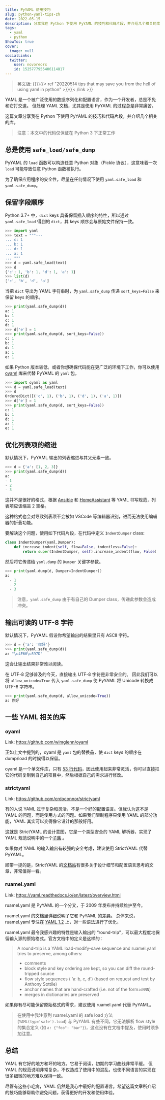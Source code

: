 ```yaml
---
title: PyYAML 使用技巧
slug: python-yaml-tips-zh
date: 2022-05-15
description: 分享我在 Python 下使用 PyYAML 的技巧和代码片段，并介绍几个相关的库。
tags:
  - yaml
  - python
ShowToc: true
cover:
  image: null
socialLinks:
  twitter:
    user: novoreorx
    id: 1525777955406114817
---
```


> 英文版: {{<link title="Tips that may save you from the hell of PyYAML" >}}{{< ref "20220514 tips that may save you from the hell of using yaml in python" >}}{{< /link >}}

YAML 是一个被广泛使用的数据序列化和配置语言，作为一个开发者，总是不免和它打交道。
但处理 YAML 文档，尤其是使用 PyYAML 的过程总是非常痛苦。

这篇文章分享我在 Python 下使用 PyYAML 的技巧和代码片段，并介绍几个相关的库。

> 注意：本文中的代码仅保证在 Python 3 下正常工作


## 总是使用 `safe_load/safe_dump`

PyYAML 的 `load` 函数可以构造任意 Python 对象（Pickle 协议），这意味着一次 `load` 可能导致任意 Python 函数被执行。

为了确保应用程序的安全性，尽量在任何情况下使用 `yaml.safe_load` 和 `yaml.safe_dump`。

## 保留字段顺序

Python 3.7+ 中，`dict` keys 具备保留插入顺序的特性，所以通过 `yaml.safe_load` 得到的 `dict`，其 keys 顺序会与原始文件保持一致。

```python
>>> import yaml
>>> text = """---
... c: 1
... b: 1
... d: 1
... a: 1
... """
>>> d = yaml.safe_load(text)
>>> d
{'c': 1, 'b': 1, 'd': 1, 'a': 1}
>>> list(d)
['c', 'b', 'd', 'a']
```

当把 `dict` 导出为 YAML 字符串时，为 `yaml.safe_dump` 传递 `sort_keys=False` 来保留 keys 的顺序。

```python
>>> print(yaml.safe_dump(d))
a: 1
b: 1
c: 1
d: 1
>>> d['e'] = 1
>>> print(yaml.safe_dump(d, sort_keys=False))
c: 1
b: 1
d: 1
a: 1
e: 1
```

如果 Python 版本较低，或者你想确保代码能在更广泛的环境下工作，你可以使用 [oyaml](https://github.com/wimglenn/oyaml) 库来代替 PyYAML 的 `yaml` 包。

```python
>>> import oyaml as yaml
>>> d = yaml.safe_load(text)
>>> d
OrderedDict([('c', 1), ('b', 1), ('d', 1), ('a', 1)])
>>> d['e'] = 1
>>> print(yaml.safe_dump(d, sort_keys=False))
c: 1
b: 1
d: 1
a: 1
e: 1
```

## 优化列表项的缩进

默认情况下，PyYAML 输出的列表缩进与其父元素一致。

```python
>>> d = {'a': [1, 2, 3]}
>>> print(yaml.safe_dump(d))
a:
- 1
- 2
- 3
```

这并不是很好的格式，根据
[Ansible](https://docs.ansible.com/ansible/latest/reference_appendices/YAMLSyntax.html)
和 [HomeAssistant](https://developers.home-assistant.io/docs/documenting/yaml-style-guide/#block-style-sequences)
等 YAML 书写规范，列表项应该缩进 2 空格。

这种格式也会对导致列表项不会被如 VSCode 等编辑器识别，进而无法使用编辑器的折叠功能。

要解决这个问题，使用如下代码片段，在代码中定义 `IndentDumper` class:

```python
class IndentDumper(yaml.Dumper):
    def increase_indent(self, flow=False, indentless=False):
        return super(IndentDumper, self).increase_indent(flow, False)
```

然后将它传递给 `yaml.dump` 的 `Dumper` 关键字参数。

```python
>>> print(yaml.dump(d, Dumper=IndentDumper))
a:
  - 1
  - 2
  - 3
```

> 注意，`yaml.safe_dump` 由于有自己的 Dumper class，传递此参数会造成冲突。

## 输出可读的 UTF-8 字符

默认情况下，PyYAML 假设你希望输出的结果里只有 ASCII 字符。

```python
>>> d = {'a': '你好'}
>>> print(yaml.safe_dump(d))
a: "\u4F60\u597D"
```

这会让输出结果非常难以阅读。

在 UTF-8 足够普及的今天，直接输出 UTF-8 字符是非常安全的。
因此我们可以将 `allow_unicode=True` 传入 `yaml.safe_dump` 使 PyYAML 将 Unicode 转换成 UTF-8 字符串。

```python
>>> print(yaml.safe_dump(d, allow_unicode=True))
a: 你好
```

## 一些 YAML 相关的库

### oyaml

Link: https://github.com/wimglenn/oyaml

正如上文中提到的，oyaml 是 `yaml` 包的替换品，使 `dict` keys 的顺序在 dump/load 的时候得以保留。

oyaml 是一个单文件库，只有 [53 行代码](https://github.com/wimglenn/oyaml/blob/d0195070d26bd982f1e4e604bded5510dd035cd7/oyaml.py)，因此使用起来非常灵活，你可以直接把它的代码复制到自己的项目中，然后根据自己的需求进行修改。

### strictyaml

Link: https://github.com/crdoconnor/strictyaml

有的人说 YAML 过于复杂和灵活，不是一个好的配置语言。但我认为这不是 YAML 的问题，而是使用方式的问题。如果我们限制程序只使用 YAML 的部分功能，YAML 其实可以变得像它设计的那般好用。

这就是 StrictYAML 的设计意图，它是一个类型安全的 YAML 解析器，实现了 YAML 规范说明中的一个[子集](https:c//hitchdev.com/strictyaml/features-removed) 。

如果你对 YAML 的输入输出有较强的安全考虑，建议使用 StrictYAML 代替 PyYAML。

顺带一提的是，StrictYAML 的[文档站](https://hitchdev.com/strictyaml/)有很多关于设计细节和配置语言思考的文章，非常值得一看。

### ruamel.yaml

Link: https://yaml.readthedocs.io/en/latest/overview.html

ruamel.yaml 是 PyYAML 的一个分叉，于 2009 年发布并持续维护至今。

ruamel.yaml 的文档里详细说明了它和 PyYAML 的[差异](https://yaml.readthedocs.io/en/latest/pyyaml.html#yaml-1-2-support)。
总体来说，ruamel.yaml 专注在 [YAML 1.2](https://yaml.org/spec/1.2.2/)  上，对一些语法进行了优化。

ruamel.yaml 最令我感兴趣的特性是输入输出的 “round-trip”，可以最大程度地保留输入源的原始格式。官方文档中的定义是这样的：

> A round-trip is a YAML load-modify-save sequence and ruamel.yaml tries to preserve, among others:
> 
> -   comments
> -   block style and key ordering are kept, so you can diff the round-tripped source
> -   flow style sequences ( ‘a: b, c, d’) (based on request and test by Anthony Sottile)
> -   anchor names that are hand-crafted (i.e. not of the form``idNNN``)
> -   merges in dictionaries are preserved

如果你有尽可能保留原始格式的需求，建议使用 ruamel.yaml 代替 PyYAML。

> 在使用中我注意到 ruamel.yaml 的 safe load 方法 (`YAML(typ='safe').load`) 与 PyYAML 有些不同，它无法解析 flow style 的集合定义 (如 `a: {"foo": "bar"}`)，这点没有在文档中提及，使用时须多加注意。

## 总结

YAML 有它好的地方和坏的地方。它易于阅读，初期的学习曲线非常平缓。
但 YAML 的规范说明非常复杂，不仅造成了使用中的混乱，也使不同语言的实现在很多细微的地方难以保持一致。

尽管有这些小毛病，YAML 仍然是我心中最好的配置语言。希望这篇文章所介绍的技巧能够帮助你避免问题，获得更好的开发和使用体验。